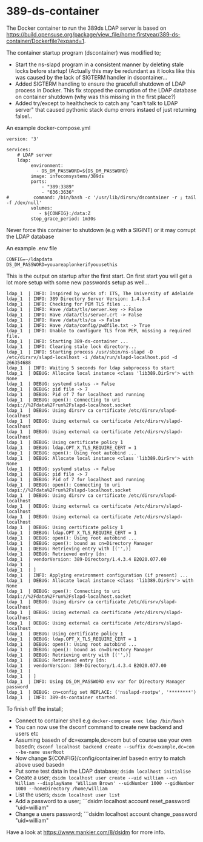 # 389-ds-container
The Docker container to run the 389ds LDAP server is based on https://build.opensuse.org/package/view_file/home:firstyear/389-ds-container/Dockerfile?expand=1.

The container startup program (dscontainer) was modified to;
* Start the ns-slapd program in a consistent manner by deleting stale locks before startup! (Actually this may be redundant as it looks like this was caused by the lack of SIGTERM handler in dscontainer...
* Added SIGTERM handling to ensure the gracefull shutdown of LDAP process in Docker. This fix stopped the corruption of the LDAP database on container shutdown (why was this missing in the first place?) 
* Added try/except to healthcheck to catch any "can't talk to LDAP server" that caused pythonic stack dump errors instaed of just returning false!..  

An example docker-compose.yml
```
version: '3'

services:
    # LDAP server    
    ldap:
         environment:
           - DS_DM_PASSWORD=${DS_DM_PASSWORD}
         image: infocomsystems/389ds
         ports:
             - "389:3389"
             - "636:3636"
#         command: /bin/bash -c '/usr/lib/dirsrv/dscontainer -r ; tail -f /dev/null'
         volumes:
            - ${CONFIG}:/data:Z
         stop_grace_period: 1m30s
```
Never force this container to shutdown (e.g with a SIGINT) or it may corrupt the LDAP database

An example .env file
```
CONFIG=~/ldapdata
DS_DM_PASSWORD=youareaplonkerifyouusethis
```

This is the output on startup after the first start. On first start you will get a lot more setup with some new passwords setup as well...
```ldap_1  | INFO: The 389 Directory Server Container Bootstrap
ldap_1  | INFO: Inspired by works of: ITS, The University of Adelaide
ldap_1  | INFO: 389 Directory Server Version: 1.4.3.4
ldap_1  | INFO: Checking for PEM TLS files ...
ldap_1  | INFO: Have /data/tls/server.key -> False
ldap_1  | INFO: Have /data/tls/server.crt -> False
ldap_1  | INFO: Have /data/tls/ca -> False
ldap_1  | INFO: Have /data/config/pwdfile.txt -> True
ldap_1  | INFO: Unable to configure TLS from PEM, missing a required file.
ldap_1  | INFO: Starting 389-ds-container ...
ldap_1  | INFO: Clearing stale lock directory...
ldap_1  | INFO: Starting process /usr/sbin/ns-slapd -D /etc/dirsrv/slapd-localhost -i /data/run/slapd-localhost.pid -d 266354688
ldap_1  | INFO: Waiting 5 seconds for ldap subprocess to start
ldap_1  | DEBUG: Allocate local instance <class 'lib389.DirSrv'> with None
ldap_1  | DEBUG: systemd status -> False
ldap_1  | DEBUG: pid file -> 7
ldap_1  | DEBUG: Pid of 7 for localhost and running
ldap_1  | DEBUG: open(): Connecting to uri ldapi://%2Fdata%2Frun%2Fslapd-localhost.socket
ldap_1  | DEBUG: Using dirsrv ca certificate /etc/dirsrv/slapd-localhost
ldap_1  | DEBUG: Using external ca certificate /etc/dirsrv/slapd-localhost
ldap_1  | DEBUG: Using external ca certificate /etc/dirsrv/slapd-localhost
ldap_1  | DEBUG: Using certificate policy 1
ldap_1  | DEBUG: ldap.OPT_X_TLS_REQUIRE_CERT = 1
ldap_1  | DEBUG: open(): Using root autobind ...
ldap_1  | DEBUG: Allocate local instance <class 'lib389.DirSrv'> with None
ldap_1  | DEBUG: systemd status -> False
ldap_1  | DEBUG: pid file -> 7
ldap_1  | DEBUG: Pid of 7 for localhost and running
ldap_1  | DEBUG: open(): Connecting to uri ldapi://%2Fdata%2Frun%2Fslapd-localhost.socket
ldap_1  | DEBUG: Using dirsrv ca certificate /etc/dirsrv/slapd-localhost
ldap_1  | DEBUG: Using external ca certificate /etc/dirsrv/slapd-localhost
ldap_1  | DEBUG: Using external ca certificate /etc/dirsrv/slapd-localhost
ldap_1  | DEBUG: Using certificate policy 1
ldap_1  | DEBUG: ldap.OPT_X_TLS_REQUIRE_CERT = 1
ldap_1  | DEBUG: open(): Using root autobind ...
ldap_1  | DEBUG: open(): bound as cn=Directory Manager
ldap_1  | DEBUG: Retrieving entry with [('',)]
ldap_1  | DEBUG: Retrieved entry [dn: 
ldap_1  | vendorVersion: 389-Directory/1.4.3.4 B2020.077.00
ldap_1  | 
ldap_1  | ]
ldap_1  | INFO: Applying environment configuration (if present) ...
ldap_1  | DEBUG: Allocate local instance <class 'lib389.DirSrv'> with None
ldap_1  | DEBUG: open(): Connecting to uri ldapi://%2Fdata%2Frun%2Fslapd-localhost.socket
ldap_1  | DEBUG: Using dirsrv ca certificate /etc/dirsrv/slapd-localhost
ldap_1  | DEBUG: Using external ca certificate /etc/dirsrv/slapd-localhost
ldap_1  | DEBUG: Using external ca certificate /etc/dirsrv/slapd-localhost
ldap_1  | DEBUG: Using certificate policy 1
ldap_1  | DEBUG: ldap.OPT_X_TLS_REQUIRE_CERT = 1
ldap_1  | DEBUG: open(): Using root autobind ...
ldap_1  | DEBUG: open(): bound as cn=Directory Manager
ldap_1  | DEBUG: Retrieving entry with [('',)]
ldap_1  | DEBUG: Retrieved entry [dn: 
ldap_1  | vendorVersion: 389-Directory/1.4.3.4 B2020.077.00
ldap_1  | 
ldap_1  | ]
ldap_1  | INFO: Using DS_DM_PASSWORD env var for Directory Manager password
ldap_1  | DEBUG: cn=config set REPLACE: ('nsslapd-rootpw', '********')
ldap_1  | INFO: 389-ds-container started.
``` 
To finish off the install;
* Connect to container shell e.g ```docker-compose exec ldap /bin/bash```
* You can now use the dsconf command to create new backend and users etc
* Assuming basedn of dc=example,dc=com but of course use your own basedn; ```dsconf localhost backend create --suffix dc=example,dc=com --be-name userRoot``` 
* Now change ${CONFIG}/config/container.inf basedn entry to match above used basedn
* Put some test data in the LDAP database; ```dsidm localhost initialise```
* Create a user; ```dsidm localhost user create --uid william --cn William --displayName 'William Brown' --uidNumber 1000 --gidNumber 1000 --homeDirectory /home/william```
* List the users; ```dsidm localhost user list```
* Add a password to a user; ```dsidm localhost account reset_password "uid=william" <newpassword>
* Change a users password; ```dsidm localhost account change_password "uid=william" <newpassword> <currentpassword>

Have a look at https://www.mankier.com/8/dsidm for more info.


